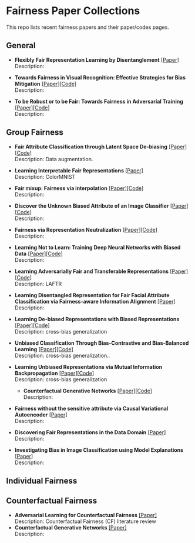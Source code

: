 # Fairness Paper Collections
 This repo lists recent fairness papers and their paper/codes pages.



## General

- **Flexibly Fair Representation Learning by Disentanglement** [[Paper]](https://arxiv.org/pdf/1906.02589.pdf)<br>Description: 

- **Towards Fairness in Visual Recognition: Effective Strategies for Bias Mitigation** [[Paper]](https://arxiv.org/pdf/1911.11834.pdf)[[Code]](https://github.com/princetonvisualai/DomainBiasMitigation)<br>Description: 
- **To be Robust or to be Fair: Towards Fairness in Adversarial Training** [[Paper]](https://arxiv.org/pdf/2010.06121.pdf)[[Code]](https://github.com/Ian-Hardy/Fair_Robust_Modeling)<br>Description: 

## Group Fairness

- **Fair Attribute Classification through Latent Space De-biasing** [[Paper]](https://arxiv.org/pdf/2012.01469.pdf)[[Code]](https://github.com/princetonvisualai/gan-debiasing)<br>Description:  Data augmentation. 
- **Learning Interpretable Fair Representations** [[Paper]](https://www.researchgate.net/profile/Tianhao-Wang-15/publication/345829940_Learning_Interpretable_Fair_Representations/links/5faf66ef45851518fda2e34e/Learning-Interpretable-Fair-Representations.pdf)<br>Description:  ColorMNIST
- **Fair mixup: Fairness via interpolation** [[Paper]](https://arxiv.org/pdf/2103.06503.pdf)[[Code]](https://github.com/chingyaoc/fair-mixup)<br>Description:  
- **Discover the Unknown Biased Attribute of an Image Classifier** [[Paper]](https://arxiv.org/pdf/2104.14556.pdf)[[Code]](https://github.com/hubertlee915/discover_unknown_biases)<br>Description:  
- **Fairness via Representation Neutralization** [[Paper]](https://proceedings.neurips.cc/paper/2021/file/64ff7983a47d331b13a81156e2f4d29d-Paper.pdf)[[Code]](https://github.com/mndu/RNF-Fairness)<br>Description:
- **Learning Not to Learn: Training Deep Neural Networks with Biased Data** [[Paper]](https://arxiv.org/pdf/1812.10352.pdf)[[Code]](https://github.com/feidfoe/learning-not-to-learn)<br>Description:
- **Learning Adversarially Fair and Transferable Representations** [[Paper]](http://proceedings.mlr.press/v80/madras18a/madras18a.pdf)[[Code]](https://github.com/VectorInstitute/laftr)<br>Description: LAFTR
- **Learning Disentangled Representation for Fair Facial Attribute Classification via Fairness-aware Information Alignment** [[Paper]](https://www.aaai.org/AAAI21Papers/AAAI-4445.ParkS.pdf)<br>Description: 
- **Learning De-biased Representations with Biased Representations** [[Paper]](https://arxiv.org/pdf/1910.02806.pdf)[[Code]](https://github.com/clovaai/rebias)<br>Description:  cross-bias generalization
- **Unbiased Classification Through Bias-Contrastive and Bias-Balanced Learning** [[Paper]](https://proceedings.neurips.cc/paper/2021/file/de8aa43e5d5fa8536cf23e54244476fa-Paper.pdf)[[Code]](https://github.com/grayhong/bias-contrastive-learning)<br>Description:  cross-bias generalization..
- **Learning Unbiased Representations via Mutual Information Backpropagation** [[Paper]](https://openaccess.thecvf.com/content/CVPR2021W/LLID/papers/Ragonesi_Learning_Unbiased_Representations_via_Mutual_Information_Backpropagation_CVPRW_2021_paper.pdf)[[Code]](https://github.com/rugrag/learn-unbiased)<br>Description:  cross-bias generalization
  - **Counterfactual Generative Networks** [[Paper]](https://openreview.net/pdf?id=BXewfAYMmJw)[[Code]](https://github.com/autonomousvision/counterfactual_generative_networks)<br> Description:  

- **Fairness without the sensitive attribute via Causal Variational Autoencoder** [[Paper]](https://arxiv.org/pdf/2109.04999.pdf)<br>Description:  
- **Discovering Fair Representations in the Data Domain** [[Paper]](https://openaccess.thecvf.com/content_CVPR_2019/papers/Quadrianto_Discovering_Fair_Representations_in_the_Data_Domain_CVPR_2019_paper.pdf)<br>Description:  
- **Investigating Bias in Image Classification using Model Explanations** [[Paper]](https://arxiv.org/pdf/2012.05463.pdf)<br>Description:  

##  Individual Fairness





##  Counterfactual Fairness

- **Adversarial Learning for Counterfactual Fairness** [[Paper]](https://arxiv.org/pdf/2008.13122.pdf)<br>Description: Counterfactual Fairness (CF) literature review
- **Counterfactual Generative Networks** [[Paper]](https://arxiv.org/pdf/2101.06046.pdf)<br>Description: 

